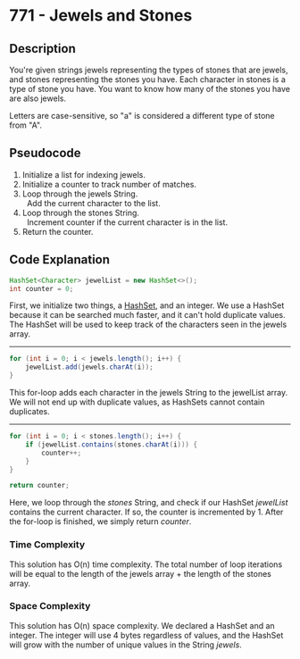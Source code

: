 # 771 - Jewels and Stones
## Description
You're given strings jewels representing the types of stones that are jewels, and stones representing the stones you have. Each character in stones is a type of stone you have. You want to know how many of the stones you have are also jewels.

Letters are case-sensitive, so "a" is considered a different type of stone from "A".

## Pseudocode
1. Initialize a list for indexing jewels.
2. Initialize a counter to track number of matches.
3. Loop through the jewels String.\
&nbsp; Add the current character to the list.
4. Loop through the stones String.\
&nbsp; Increment counter if the current character is in the list.
5. Return the counter.

## Code Explanation
```java
HashSet<Character> jewelList = new HashSet<>();
int counter = 0;
```
First, we initialize two things, a [HashSet](https://docs.oracle.com/en/java/javase/17/docs/api/java.base/java/util/HashSet.html), and an integer. We use a HashSet because it can be searched much faster, and it can't hold duplicate values. The HashSet will be used to keep track of the characters seen in the jewels array.

---
```java
for (int i = 0; i < jewels.length(); i++) {
    jewelList.add(jewels.charAt(i));
}
```
This for-loop adds each character in the jewels String to the jewelList array. We will not end up with duplicate values, as HashSets cannot contain duplicates.

---
```java
for (int i = 0; i < stones.length(); i++) {
    if (jewelList.contains(stones.charAt(i))) {
        counter++;
    }
}

return counter;
```
Here, we loop through the *stones* String, and check if our HashSet *jewelList* contains the current character. If so, the counter is incremented by 1. After the for-loop is finished, we simply return *counter*.

### Time Complexity
This solution has O(n) time complexity. The total number of loop iterations will be equal to the length of the jewels array + the length of the stones array.
### Space Complexity
This solution has O(n) space complexity. We declared a HashSet and an integer. The integer will use 4 bytes regardless of values, and the HashSet will grow with the number of unique values in the String *jewels*.